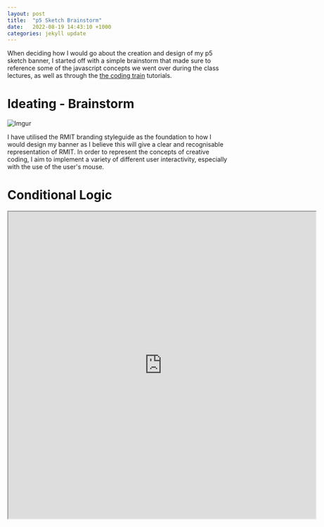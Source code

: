 ```yaml
---
layout: post
title:  "p5 Sketch Brainstorm"
date:   2022-08-19 14:43:10 +1000
categories: jekyll update
---
```


When deciding how I would go about the creation and design of my p5 sketch banner, I
started off with a simple brainstorm that made sure to reference some of the javascript concepts we went over during the class lectures, as well as through the 
[the coding train]( https://www.youtube.com/c/TheCodingTrain) tutorials. 

# Ideating - Brainstorm
<!-- ![blogception](/etc/images/Sketch_Brainstorm.png) -->

![Imgur](https://i.imgur.com/KyBxnjE.png)

I have utilised the RMIT branding styleguide as the foundation to how I would 
design my banner as I believe this will give a clear and recognisable representation
of RMIT. In order to represent the concepts of creative coding, I aim to implement a variety of different user interactivity, especially with the use of the user's mouse. 


# Conditional Logic 

<iframe src="https://editor.p5js.org/vivianluh/full/SNEcCOr6c" width="700" height="700"></iframe>

